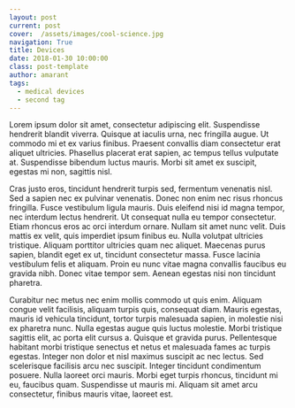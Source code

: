 ```yaml
---
layout: post
current: post
cover:  /assets/images/cool-science.jpg
navigation: True
title: Devices
date: 2018-01-30 10:00:00
class: post-template
author: amarant
tags: 
  - medical devices
  - second tag
---
```


Lorem ipsum dolor sit amet, consectetur adipiscing elit. Suspendisse hendrerit blandit viverra. Quisque at iaculis urna, nec fringilla augue. Ut commodo mi et ex varius finibus. Praesent convallis diam consectetur erat aliquet ultricies. Phasellus placerat erat sapien, ac tempus tellus vulputate at. Suspendisse bibendum luctus mauris. Morbi sit amet ex suscipit, egestas mi non, sagittis nisl.

Cras justo eros, tincidunt hendrerit turpis sed, fermentum venenatis nisl. Sed a sapien nec ex pulvinar venenatis. Donec non enim nec risus rhoncus fringilla. Fusce vestibulum ligula mauris. Duis eleifend nisi id magna tempor, nec interdum lectus hendrerit. Ut consequat nulla eu tempor consectetur. Etiam rhoncus eros ac orci interdum ornare. Nullam sit amet nunc velit. Duis mattis ex velit, quis imperdiet ipsum finibus eu. Nulla volutpat ultricies tristique. Aliquam porttitor ultricies quam nec aliquet. Maecenas purus sapien, blandit eget ex ut, tincidunt consectetur massa. Fusce lacinia vestibulum felis et aliquam. Proin eu nunc vitae magna convallis faucibus eu gravida nibh. Donec vitae tempor sem. Aenean egestas nisi non tincidunt pharetra.

Curabitur nec metus nec enim mollis commodo ut quis enim. Aliquam congue velit facilisis, aliquam turpis quis, consequat diam. Mauris egestas, mauris id vehicula tincidunt, tortor turpis malesuada sapien, in molestie nisi ex pharetra nunc. Nulla egestas augue quis luctus molestie. Morbi tristique sagittis elit, ac porta elit cursus a. Quisque et gravida purus. Pellentesque habitant morbi tristique senectus et netus et malesuada fames ac turpis egestas. Integer non dolor et nisl maximus suscipit ac nec lectus. Sed scelerisque facilisis arcu nec suscipit. Integer tincidunt condimentum posuere. Nulla laoreet orci mauris. Morbi eget turpis rhoncus, tincidunt mi eu, faucibus quam. Suspendisse ut mauris mi. Aliquam sit amet arcu consectetur, finibus mauris vitae, laoreet est.
